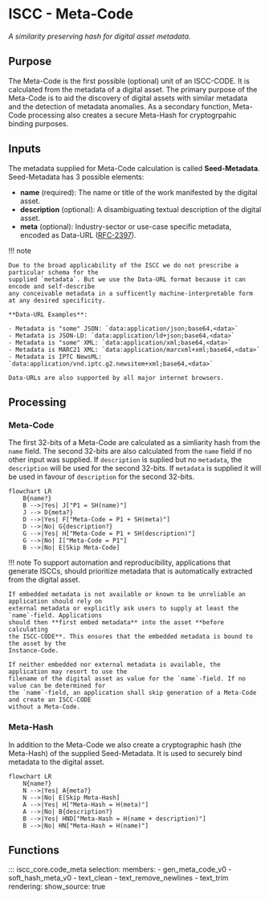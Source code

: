 # **ISCC** - Meta-Code

*A similarity preserving hash for digital asset metadata*.

## Purpose

The Meta-Code is the first possible (optional) unit of an ISCC-CODE. It is calculated from the
metadata of a digital asset. The primary purpose of the Meta-Code is to aid the discovery of
digital assets with similar metadata and the detection of metadata anomalies. As a secondary
function, Meta-Code processing also creates a secure Meta-Hash for cryptogrpahic binding purposes.

## Inputs

The metadata supplied for Meta-Code calculation is called **Seed-Metadata**.
Seed-Metadata has 3 possible elements:

- **name** (required): The name or title of the work manifested by the digital asset.
- **description** (optional): A disambiguating textual description of the digital asset.
- **meta** (optional): Industry-sector or use-case specific metadata, encoded as
    Data-URL ([RFC-2397](https://datatracker.ietf.org/doc/html/rfc2397)).

!!! note

    Due to the broad applicability of the ISCC we do not prescribe a particular schema for the
    supplied `metadata`. But we use the Data-URL format because it can encode and self-describe
    any conceivable metadata in a sufficently machine-interpretable form at any desired specificity.

    **Data-URL Examples**:

    - Metadata is "some" JSON: `data:application/json;base64,<data>`
    - Metadata is JSON-LD: `data:application/ld+json;base64,<data>`
    - Metadata is "some" XML: `data:application/xml;base64,<data>`
    - Metadata is MARC21 XML: `data:application/marcxml+xml;base64,<data>`
    - Metadata is IPTC NewsML: `data:application/vnd.iptc.g2.newsitem+xml;base64,<data>`

    Data-URLs are also supported by all major internet browsers.


## Processing

### Meta-Code

The first 32-bits of a Meta-Code are calculated as a simliarity hash from the `name` field.
The second 32-bits are also calculated from the `name` field if no other input was supplied.
If `description` is suplied but no `metadata`, the `description` will be used for the second
32-bits. If `metadata` is supplied it will be used in favour of `description` for the second
32-bits.

```mermaid
flowchart LR
    B{name?}
    B -->|Yes| J["P1 = SH(name)"]
    J --> D{meta?}
    D -->|Yes| F["Meta-Code = P1 + SH(meta)"]
    D -->|No| G{description?}
    G -->|Yes| H["Meta-Code = P1 + SH(description)"]
    G -->|No| I["Meta-Code = P1"]
    B -->|No| E[Skip Meta-Code]
```

!!! note
    To support automation and reproducibility, applications that generate ISCCs, should
    prioritize metadata that is automatically extracted from the digital asset.

    If embedded metadata is not available or known to be unreliable an application should rely on
    external metadata or explicitly ask users to supply at least the `name`-field. Applications
    should then **first embed metadata** into the asset **before calculating
    the ISCC-CODE**. This ensures that the embedded metadata is bound to the asset by the
    Instance-Code.

    If neither embedded nor external metadata is available, the application may resort to use the
    filename of the digital asset as value for the `name`-field. If no value can be determined for
    the `name`-field, an application shall skip generation of a Meta-Code and create an ISCC-CODE
    without a Meta-Code.

### Meta-Hash

In addition to the Meta-Code we also create a cryptographic hash (the Meta-Hash) of the supplied
Seed-Metadata. It is used to securely bind metadata to the digital asset.

```mermaid
flowchart LR
    N{name?}
    N -->|Yes| A{meta?}
    N -->|No| E[Skip Meta-Hash]
    A -->|Yes| H["Meta-Hash = H(meta)"]
    A -->|No| B{description?}
    B -->|Yes| HND["Meta-Hash = H(name + description)"]
    B -->|No| HN["Meta-Hash = H(name)"]
```

## Functions

::: iscc_core.code_meta
    selection:
        members:
            - gen_meta_code_v0
            - soft_hash_meta_v0
            - text_clean
            - text_remove_newlines
            - text_trim
    rendering:
        show_source: true

